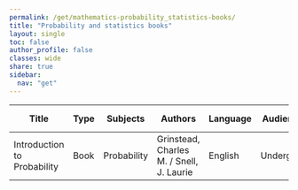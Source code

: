 ```yaml
---
permalink: /get/mathematics-probability_statistics-books/
title: "Probability and statistics books"
layout: single
toc: false
author_profile: false
classes: wide
share: true
sidebar:
  nav: "get"
---
```


| Title | Type | Subjects | Authors | Language | Audience | Reviews | URLs | Last checked | License |
|---|---|---|---|---|---|---|---|---|---|
| Introduction to Probability | Book | Probability | Grinstead,  Charles M. / Snell, J. Laurie | English | Undergrad |  | <a href="https://chance.dartmouth.edu/teaching_aids/books_articles/probability_book/amsbook.mac.pdf" target="_blank">PDF</a><br><a href="https://chance.dartmouth.edu/teaching_aids/books_articles/probability_book/book.html" target="_blank">Site</a> | 10/11/2023 | GNU Free Documentation License (FDL) |